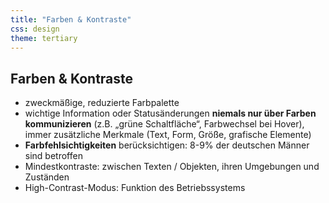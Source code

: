 ```yaml
---
title: "Farben & Kontraste"
css: design
theme: tertiary
---
```

## Farben & Kontraste

- zweckmäßige, reduzierte Farbpalette
- wichtige Information oder Statusänderungen **niemals nur über Farben kommunizieren** (z.B. „grüne Schaltfläche“, Farbwechsel bei Hover), immer zusätzliche Merkmale (Text, Form, Größe, grafische Elemente)
- **Farbfehlsichtigkeiten** berücksichtigen: 8-9% der deutschen Männer sind betroffen
- Mindestkontraste: zwischen Texten / Objekten, ihren Umgebungen und Zuständen
- High-Contrast-Modus: Funktion des Betriebssystems
